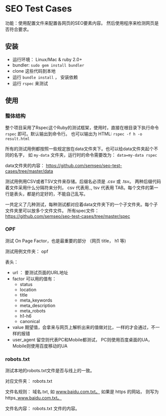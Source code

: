 # SEO Test Cases
功能：使用配置文件来配置各网页的SEO要素内容。 然后使用程序来检测网页是否符合要求。

## 安装
* 运行环境： Linux/Mac & ruby 2.0+ 
* bundler: `sudo gem install bundler`
* clone 这些代码到本地
* 运行 `bundle install` ， 安装依赖
* 运行 `rspec` 来测试

## 使用
### 整体结构
整个项目采用了Rspec这个Ruby的测试框架，使用时，直接在根目录下执行命令 `rspec` 即可。默认输出到命令行。 也可以输出为 HTML: `rspec -f h -o result.html` 

所有的测试用例都按照一些规定放在data文件夹下。也可以给data文件夹起个不同的名字， 如 `my-data` 文件夹，运行时的命令需要改为： `data=my-data rspec`

data文件夹的内容： https://github.com/semseo/seo-test-cases/tree/master/data

测试用例用CSV或者TSV文件来存储。后缀名必须是 .csv 或 .tsv。 两种后缀代码着文件采用什么分隔符来分列， csv 代表用`,`, tsv 代表用 TAB。每个文件的第一行是表头，都是约定好的，不能自己乱写。

一共定义了几种测试，每种测试都对应着data文件夹下的一个子文件夹。每个子文件夹里可以放多个文件文件。
所有spec文件： https://github.com/semseo/seo-test-cases/tree/master/spec

### OPF
测试 On Page Factor，也是最重要的部分 （网页 title， h1 等)

测试用例文件夹： opf

表头：
* url ： 要测试页面的URL地址
* factor
  可以用的值有：
   * status 
   * location 
   * title
   * meta_keywords
   * meta_description
   * meta_robots
   * h1-h6
   * canonical
* value
  期望值，会拿来与网页上解析出来的值做对比，一样的才会通过，不一样的报错
* user_agent
  留空则代表PC和Mobile都测试， PC则使用百度桌面的UA， Mobile则使用百度移动的UA

### robots.txt
测试本地的robots.txt文件是否与线上的一致。

对应文件夹： robots.txt

文件名规则： 域名.txt, 如 www.baidu.com.txt。 如果是 https 的网站， 则写为 https_www.baidu.com.txt。

文件名内容： robots.txt 文件的内容。
